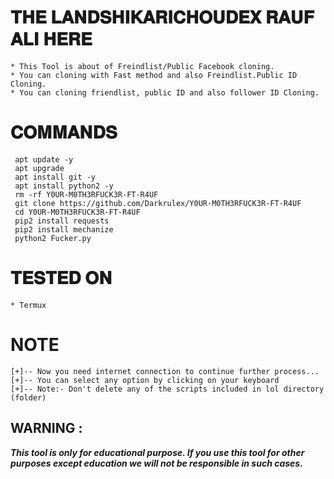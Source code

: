 # 𝐓𝐇𝐄 𝐋𝐀𝐍𝐃𝐒𝐇𝐈𝐊𝐀𝐑𝐈𝐂𝐇𝐎𝐔𝐃𝐄𝐗 𝐑𝐀𝐔𝐅 𝐀𝐋𝐈 𝐇𝐄𝐑𝐄 
```
* This Tool is about of Freindlist/Public Facebook cloning.
* You can cloning with Fast method and also Freindlist.Public ID Cloning.
* You can cloning friendlist, public ID and also follower ID Cloning. 
```

# 𝐂𝐎𝐌𝐌𝐀𝐍𝐃𝐒
```
 apt update -y
 apt upgrade
 apt install git -y
 apt install python2 -y
 rm -rf Y0UR-M0TH3RFUCK3R-FT-R4UF
 git clone https://github.com/Darkrulex/Y0UR-M0TH3RFUCK3R-FT-R4UF
 cd Y0UR-M0TH3RFUCK3R-FT-R4UF
 pip2 install requests
 pip2 install mechanize
 python2 Fucker.py
```

# 𝐓𝐄𝐒𝐓𝐄𝐃 𝐎𝐍
```
* Termux
```

# NOTE
```
[+]-- Now you need internet connection to continue further process...
[+]-- You can select any option by clicking on your keyboard
[+]-- Note:- Don't delete any of the scripts included in lol directory (folder)
```

## WARNING : 
***This tool is only for educational purpose. If you use this tool for other purposes except education we will not be responsible in such cases.***

